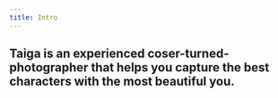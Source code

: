 ```yaml
---
title: Intro
---
```

## Taiga is an experienced coser-turned-photographer that helps you capture the best characters with the most beautiful you.